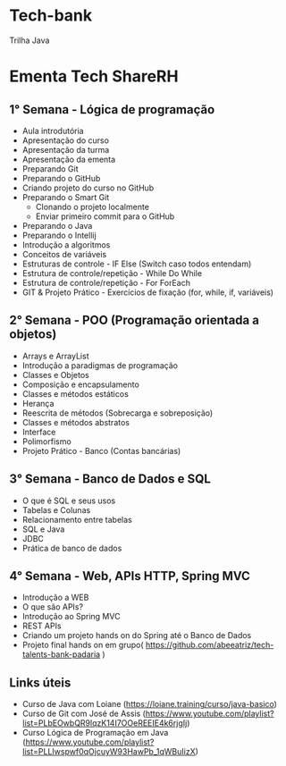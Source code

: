 # Tech-bank
Trilha Java

# Ementa Tech ShareRH


## 1° Semana - Lógica de programação
  - Aula introdutória
  - Apresentação do curso
  - Apresentação da turma
  - Apresentação da ementa
  - Preparando Git
  - Preparando o GitHub
  - Criando projeto do curso no GitHub
  - Preparando o Smart Git
    - Clonando o projeto localmente
    - Enviar primeiro commit para o GitHub
  - Preparando o Java
  - Preparando o Intellij
  - Introdução a algoritmos
  - Conceitos de variáveis
  - Estruturas de controle - IF Else (Switch caso todos entendam)
  - Estrutura de controle/repetição - While Do While
  - Estrutura de controle/repetição - For ForEach
  - GIT & Projeto Prático - Exercícios de fixação (for, while, if, variáveis)

## 2° Semana - POO (Programação orientada a objetos)
- Arrays e ArrayList
- Introdução a paradigmas de programação
- Classes e Objetos
- Composição e encapsulamento
- Classes e métodos estáticos
- Herança
- Reescrita de métodos (Sobrecarga e sobreposição)
- Classes e métodos abstratos
- Interface
- Polimorfismo
- Projeto Prático - Banco (Contas bancárias)

## 3° Semana - Banco de Dados e SQL 
- O que é SQL e seus usos
- Tabelas e Colunas
- Relacionamento entre tabelas
- SQL e Java
- JDBC
- Prática de banco de dados

## 4° Semana - Web, APIs HTTP, Spring MVC
- Introdução a WEB
- O que são APIs?
- Introdução ao Spring MVC
- REST APIs
- Criando um projeto hands on do Spring até o Banco de Dados
- Projeto final hands on em grupo( https://github.com/abeeatriz/tech-talents-bank-padaria )


## Links úteis
* Curso de Java com Loiane (https://loiane.training/curso/java-basico)
* Curso de Git com José de Assis (https://www.youtube.com/playlist?list=PLbEOwbQR9lqzK14I7OOeREEIE4k6rjgIj)
* Curso Lógica de Programação em Java (https://www.youtube.com/playlist?list=PLLIwspwf0qOjcuyW93HawPb_1qWBuIizX)
